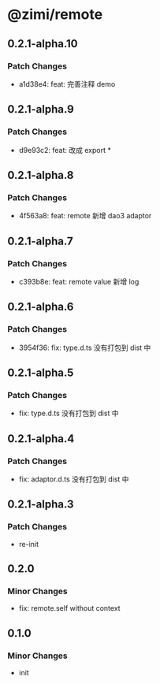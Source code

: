 # @zimi/remote

## 0.2.1-alpha.10

### Patch Changes

- a1d38e4: feat: 完善注释 demo

## 0.2.1-alpha.9

### Patch Changes

- d9e93c2: feat: 改成 export \*

## 0.2.1-alpha.8

### Patch Changes

- 4f563a8: feat: remote 新增 dao3 adaptor

## 0.2.1-alpha.7

### Patch Changes

- c393b8e: feat: remote value 新增 log

## 0.2.1-alpha.6

### Patch Changes

- 3954f36: fix: type.d.ts 没有打包到 dist 中

## 0.2.1-alpha.5

### Patch Changes

- fix: type.d.ts 没有打包到 dist 中

## 0.2.1-alpha.4

### Patch Changes

- fix: adaptor.d.ts 没有打包到 dist 中

## 0.2.1-alpha.3

### Patch Changes

- re-init

## 0.2.0

### Minor Changes

- fix: remote.self without context

## 0.1.0

### Minor Changes

- init
